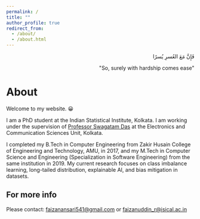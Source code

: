 ```yaml
---
permalink: /
title: ""
author_profile: true
redirect_from: 
  - /about/
  - /about.html
---
```


<p style="text-align: right;">فَإِنَّ مَعَ العُسرِ يُسرًا</p> 
<p style="text-align: right;">"So, surely with hardship comes ease"</p>
<!--- <p style="text-align: center;">fa-ʾinna maʿa l-ʿusri yusra</p>-->

About
======
Welcome to my website. 😀

I am a PhD student at the Indian Statistical Institute, Kolkata. I am working under the supervision of [Professor Swagatam Das](https://www.isical.ac.in/~swagatam.das/) at the Electronics and Communication Sciences Unit, Kolkata.

I completed my B.Tech in Computer Engineering from Zakir Husain College of Engineering and Technology, AMU, in 2017, and my M.Tech in Computer Science and Engineering (Specialization in Software Engineering) from the same institution in 2019. My current research focuses on class imbalance learning, long-tailed distribution, explainable AI, and bias mitigation in datasets.


<!---
If you have any questions or comments, please feel free to contact me at faizanansari541@gmail.com.


Getting started
======
1. Register a GitHub account if you don't have one and confirm your e-mail (required!)
1. Fork [this repository](https://github.com/academicpages/academicpages.github.io) by clicking the "fork" button in the top right. 
1. Go to the repository's settings (rightmost item in the tabs that start with "Code", should be below "Unwatch"). Rename the repository "[your GitHub username].github.io", which will also be your website's URL.
1. Set site-wide configuration and create content & metadata (see below -- also see [this set of diffs](http://archive.is/3TPas) showing what files were changed to set up [an example site](https://getorg-testacct.github.io) for a user with the username "getorg-testacct")
1. Upload any files (like PDFs, .zip files, etc.) to the files/ directory. They will appear at https://[your GitHub username].github.io/files/example.pdf.  
1. Check status by going to the repository settings, in the "GitHub pages" section

Site-wide configuration
------
The main configuration file for the site is in the base directory in [_config.yml](https://github.com/academicpages/academicpages.github.io/blob/master/_config.yml), which defines the content in the sidebars and other site-wide features. You will need to replace the default variables with ones about yourself and your site's github repository. The configuration file for the top menu is in [_data/navigation.yml](https://github.com/academicpages/academicpages.github.io/blob/master/_data/navigation.yml). For example, if you don't have a portfolio or blog posts, you can remove those items from that navigation.yml file to remove them from the header. 

Create content & metadata
------
For site content, there is one markdown file for each type of content, which are stored in directories like _publications, _talks, _posts, _teaching, or _pages. For example, each talk is a markdown file in the [_talks directory](https://github.com/academicpages/academicpages.github.io/tree/master/_talks). At the top of each markdown file is structured data in YAML about the talk, which the theme will parse to do lots of cool stuff. The same structured data about a talk is used to generate the list of talks on the [Talks page](https://academicpages.github.io/talks), each [individual page](https://academicpages.github.io/talks/2012-03-01-talk-1) for specific talks, the talks section for the [CV page](https://academicpages.github.io/cv), and the [map of places you've given a talk](https://academicpages.github.io/talkmap.html) (if you run this [python file](https://github.com/academicpages/academicpages.github.io/blob/master/talkmap.py) or [Jupyter notebook](https://github.com/academicpages/academicpages.github.io/blob/master/talkmap.ipynb), which creates the HTML for the map based on the contents of the _talks directory).

**Markdown generator**

I have also created [a set of Jupyter notebooks](https://github.com/academicpages/academicpages.github.io/tree/master/markdown_generator
) that converts a CSV containing structured data about talks or presentations into individual markdown files that will be properly formatted for the Academic Pages template. The sample CSVs in that directory are the ones I used to create my own personal website at stuartgeiger.com. My usual workflow is that I keep a spreadsheet of my publications and talks, then run the code in these notebooks to generate the markdown files, then commit and push them to the GitHub repository.

How to edit your site's GitHub repository
------
Many people use a git client to create files on their local computer and then push them to GitHub's servers. If you are not familiar with git, you can directly edit these configuration and markdown files directly in the github.com interface. Navigate to a file (like [this one](https://github.com/academicpages/academicpages.github.io/blob/master/_talks/2012-03-01-talk-1.md) and click the pencil icon in the top right of the content preview (to the right of the "Raw | Blame | History" buttons). You can delete a file by clicking the trashcan icon to the right of the pencil icon. You can also create new files or upload files by navigating to a directory and clicking the "Create new file" or "Upload files" buttons. 


Example: editing a markdown file for a talk
![Editing a markdown file for a talk](/images/editing-talk.png) 


## Recent News

* **April 2025** Our work on "Multimodal Variational Autoencoder: a Barycentric View" has been accepted in AAAI 2025.
* **march 2025** Our work on "Multimodal Variational Autoencoder: a Barycentric View" has been accepted in AAAI 2025 as an **oral** presentation. [Preprint](https://arxiv.org/pdf/2412.20487) available.
* **December 2024** I successfully defended my PhD dissertation titled "Multimodal representation learning frameworks for modeling progression and heterogeneity in Alzheimer's Disease"
* **October 2024** Our work on [Examining heterogeneity in dementia using data-driven unsupervised clustering of cognitive profiles](https://journals.plos.org/plosone/article?id=10.1371/journal.pone.0313425) has been published in PlOS One.
* **September 2024** Our JAMIA Open paper [HiMAL: Multimodal Hierarchical Multi-task Auxiliary Learning framework for predicting Alzheimer’s disease progression](https://academic.oup.com/jamiaopen/article/7/3/ooae087/7759862?login=true) is now published and online.
* **May 2024**: Presented my research (poster) in IEEE ISBI 2024, Athens, Greece.
* **February 2024**: Paper on Improving multimodal normative modelling using mixture-of-products variational autoencoders accepted in the [IEEE ISBI 2024](https://biomedicalimaging.org/2024/). [Preprint](https://arxiv.org/pdf/2312.00992.pdf) available in ArXiv.
* **October 2023**: 2 NeurIPS 2023 workshop papers accepted in [XAI-in-action](https://xai-in-action.github.io/) and [Deep Generative Models for Health (DGM4H)](https://sites.google.com/ethz.ch/dgm4h-neurips2023)
* **May 2023**: Received Honors (**top 5%**) in the Periodic Review of Doctoral Students (**PRODS 2023**) in WashU CSE
* **February 2023**: Received Student travel award and Robert F. Wagner All-Conference Best Paper Award Finalist at [SPIE Medical Imaging 2023](https://spie.org/conferences-and-exhibitions/medical-imaging/program#_=_)
* **November 2022**: Oral [paper](https://doi.org/10.1117/12.2654369) on multimodal normative modelling accepted to SPIE Medical Imaging 2023.
* **October 2022**: Passed CSE dissertation proposal exam
* **May 2022**: Received Honors (**top 5%**) in the Periodic Review of Doctoral Students (**PRODS 2022*) in WashU CSE
* **March 2022**: Oral [paper](https://dl.acm.org/doi/pdf/10.1145/3535508.3545547) on explainable AI in healthcare accepted to [ACM BCB 2022](https://acm-bcb.org/2022/) conference
* **December 2021**: Abstract accepted for oral presentation in AMIA Informatics Summit 2022
* **August 2021**: [Review paper](https://academic.oup.com/jamiaopen/article/4/3/ooab052/6334269) on machine learning techniques on Alzheimer's Disease diagnosis accepted in JAMIA Open
-->

For more info
------
Please contact: [faizanansari541@gmail.com](mailto:faizanansari541@gmail.com) or [faizanuddin_r@isical.ac.in](mailto:faizanuddin\_r@isical.ac.in)
